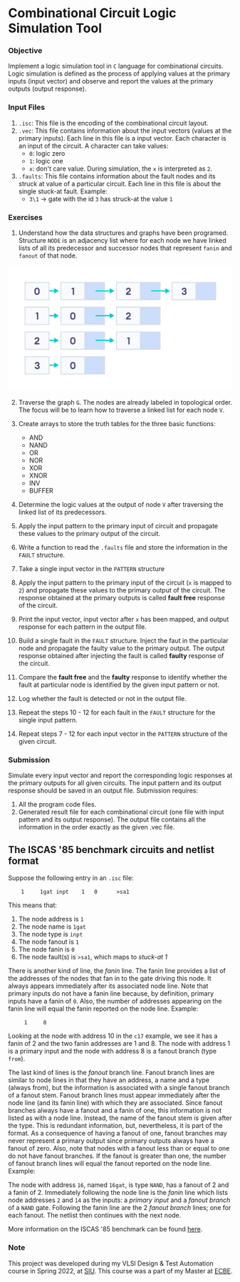 
# Combinational Circuit Logic Simulation Tool

### Objective

Implement a logic simulation tool in `C` language for combinational circuits. Logic simulation is defined as the process of applying values at the primary inputs (input vector) and observe and report the values at the primary outputs (output response).

### Input Files

1. `.isc`: This file is the encoding of the combinational circuit layout.
2. `.vec`: This file contains information about the input vectors (values at the primary inputs). Each line in this file is a input vector. Each character is an input of the circuit. A character can take values:
    * `0`: logic zero
    * `1`: logic one
    * `x`: don't care value. During simulation, the `x` is interpreted as `2`.
3. `.faults`: This file contains information about the fault nodes and its struck at value of a particular circuit. Each line in this file is about the single stuck-at fault. Example:
    * `3\1` &#8594; gate with the id `3` has struck-at the value `1`

### Exercises

1. Understand how the data structures and graphs have been programed. Structure `NODE` is an adjacency list where for each node we have linked lists of all its predecessor and successor nodes that represent `fanin` and `fanout` of that node.

![adjacency-list](docs/adjacency-list-representation.webp)

2. Traverse the graph `G`. The nodes are already labeled in topological order. The focus will be to learn how to traverse a linked list for each node `V`.

3. Create arrays to store the truth tables for the three basic functions:
    * AND
    * NAND
    * OR
    * NOR
    * XOR
    * XNOR
    * INV
    * BUFFER

4. Determine the logic values at the output of node `V` after traversing the linked list of its predecessors.

5. Apply the input pattern to the primary input of circuit and propagate these values to the primary output of the circuit.

6. Write a function to read the `.faults` file and store the information in the `FAULT` structure.

7. Take a single input vector in the `PATTERN` structure

8. Apply the input pattern to the primary input of the circuit (`x` is mapped to `2`) and propagate these values to the primary output of the circuit. The response obtained at the primary outputs is called __fault free__ response of the circuit.

9. Print the input vector, input vector after `x` has been mapped, and output response for each pattern in the output file.

10. Build a single fault in the `FAULT` structure. Inject the faut in the particular node and propagate the faulty value to the primary output. The output response obtained after injecting the fault is called __faulty__ response of the circuit.

11. Compare the __fault free__ and the __faulty__ response to identify whether the fault at particular node is identified by the given input pattern or not.

12. Log whether the fault is detected or not in the output file.

13. Repeat the steps 10 - 12 for each fault in the `FAULT` structure for the single input pattern.

14. Repeat steps 7 - 12 for each input vector in the `PATTERN` structure of the given circuit.

### Submission

Simulate every input vector and report the corresponding logic responses at the primary outputs for all given circuits. The input pattern and its output response should be saved in an output file. Submission requires:
1. All the program code files.
2. Generated result file for each combinational circuit (one file with input pattern and its output response). The output file contains all the information in the order exactly as the given .vec file.

## The ISCAS '85 benchmark circuits and netlist format

Suppose the following entry in an `.isc` file:
```
    1     1gat inpt    1   0      >sa1
```

This means that:
1. The node address is `1`
2. The node name is `1gat`
3. The node type is `inpt`
4. The node fanout is `1`
5. The node fanin is `0`
6. The node fault(s) is `>sa1`, which maps to _stuck-at 1_

There is another kind of line, the _fanin_ line. The fanin line provides a list of the addresses of the nodes that fan in to the gate driving this node. It always appears immediately after its associated node line. Note that primary inputs do not have a fanin line because, by definition, primary inputs have a fanin of `0`. Also, the number of addresses appearing on the fanin line will equal the fanin reported on the node line. Example:
```
     1     8
```

Looking at the node with address 10 in the `c17` example, we see it has a fanin of 2 and the two fanin addresses are 1 and 8. The node with address 1 is a primary input and the node with address 8 is a fanout branch (type `from`).

The last kind of lines is the _fanout_ branch line. Fanout branch lines are similar to node lines in that they have an address, a name and a type (always from), but the information is associated with a single fanout branch of a fanout stem. Fanout branch lines must appear immediately after the node line (and its fanin line) with which they are associated. Since fanout branches always have a fanout and a fanin of one, this information is not listed as with a node line. Instead, the name of the fanout stem is given after the type. This is redundant information, but, nevertheless, it is part of the format. As a consequence of having a fanout of one, fanout branches may never represent a primary output since primary outputs always have a fanout of zero. Also, note that nodes with a fanout less than or equal to one do not have fanout branches. If the fanout is greater than one, the number of fanout branch lines will equal the fanout reported on the node line. Example:

The node with address `16`, named `16gat`, is type `NAND`, has a fanout of 2 and a fanin of 2. Immediately following the node line is the _fanin_ line which lists node addresses `2` and `14` as the inputs: a _primary input_ and a _fanout branch_ of a `NAND` gate. Following the fanin line are the 2 _fanout branch_ lines; one for each fanout. The netlist then continues with the next node.

More information on the ISCAS '85 benchmark can be found [here](docs/iscas85.pdf).

### Note

This project was developed during my VLSI Design & Test Automation course in Spring 2022, at [SIU](https://siu.edu/). This course was a part of my Master at [ECBE](https://engineering.siu.edu/elec/).
